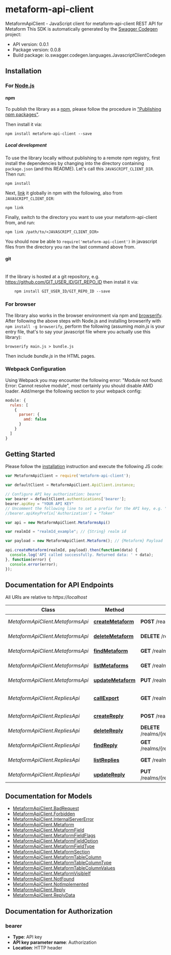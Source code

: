 # metaform-api-client

MetaformApiClient - JavaScript client for metaform-api-client
REST API for Metaform
This SDK is automatically generated by the [Swagger Codegen](https://github.com/swagger-api/swagger-codegen) project:

- API version: 0.0.1
- Package version: 0.0.8
- Build package: io.swagger.codegen.languages.JavascriptClientCodegen

## Installation

### For [Node.js](https://nodejs.org/)

#### npm

To publish the library as a [npm](https://www.npmjs.com/),
please follow the procedure in ["Publishing npm packages"](https://docs.npmjs.com/getting-started/publishing-npm-packages).

Then install it via:

```shell
npm install metaform-api-client --save
```

##### Local development

To use the library locally without publishing to a remote npm registry, first install the dependencies by changing 
into the directory containing `package.json` (and this README). Let's call this `JAVASCRIPT_CLIENT_DIR`. Then run:

```shell
npm install
```

Next, [link](https://docs.npmjs.com/cli/link) it globally in npm with the following, also from `JAVASCRIPT_CLIENT_DIR`:

```shell
npm link
```

Finally, switch to the directory you want to use your metaform-api-client from, and run:

```shell
npm link /path/to/<JAVASCRIPT_CLIENT_DIR>
```

You should now be able to `require('metaform-api-client')` in javascript files from the directory you ran the last 
command above from.

#### git
#
If the library is hosted at a git repository, e.g.
https://github.com/GIT_USER_ID/GIT_REPO_ID
then install it via:

```shell
    npm install GIT_USER_ID/GIT_REPO_ID --save
```

### For browser

The library also works in the browser environment via npm and [browserify](http://browserify.org/). After following
the above steps with Node.js and installing browserify with `npm install -g browserify`,
perform the following (assuming *main.js* is your entry file, that's to say your javascript file where you actually 
use this library):

```shell
browserify main.js > bundle.js
```

Then include *bundle.js* in the HTML pages.

### Webpack Configuration

Using Webpack you may encounter the following error: "Module not found: Error:
Cannot resolve module", most certainly you should disable AMD loader. Add/merge
the following section to your webpack config:

```javascript
module: {
  rules: [
    {
      parser: {
        amd: false
      }
    }
  ]
}
```

## Getting Started

Please follow the [installation](#installation) instruction and execute the following JS code:

```javascript
var MetaformApiClient = require('metaform-api-client');

var defaultClient = MetaformApiClient.ApiClient.instance;

// Configure API key authorization: bearer
var bearer = defaultClient.authentications['bearer'];
bearer.apiKey = "YOUR API KEY"
// Uncomment the following line to set a prefix for the API key, e.g. "Token" (defaults to null)
//bearer.apiKeyPrefix['Authorization'] = "Token"

var api = new MetaformApiClient.MetaformsApi()

var realmId = "realmId_example"; // {String} realm id

var payload = new MetaformApiClient.Metaform(); // {Metaform} Payload

api.createMetaform(realmId, payload).then(function(data) {
  console.log('API called successfully. Returned data: ' + data);
}, function(error) {
  console.error(error);
});


```

## Documentation for API Endpoints

All URIs are relative to *https://localhost*

Class | Method | HTTP request | Description
------------ | ------------- | ------------- | -------------
*MetaformApiClient.MetaformsApi* | [**createMetaform**](docs/MetaformsApi.md#createMetaform) | **POST** /realms/{realmId}/metaforms | create new Metaform
*MetaformApiClient.MetaformsApi* | [**deleteMetaform**](docs/MetaformsApi.md#deleteMetaform) | **DELETE** /realms/{realmId}/metaforms/{metaformId} | Deletes Metaform
*MetaformApiClient.MetaformsApi* | [**findMetaform**](docs/MetaformsApi.md#findMetaform) | **GET** /realms/{realmId}/metaforms/{metaformId} | Finds single Metaform
*MetaformApiClient.MetaformsApi* | [**listMetaforms**](docs/MetaformsApi.md#listMetaforms) | **GET** /realms/{realmId}/metaforms | Lists Metaforms
*MetaformApiClient.MetaformsApi* | [**updateMetaform**](docs/MetaformsApi.md#updateMetaform) | **PUT** /realms/{realmId}/metaforms/{metaformId} | Updates Metaform
*MetaformApiClient.RepliesApi* | [**callExport**](docs/RepliesApi.md#callExport) | **GET** /realms/{realmId}/metaforms/{metaformId}/export | Exports metaform data
*MetaformApiClient.RepliesApi* | [**createReply**](docs/RepliesApi.md#createReply) | **POST** /realms/{realmId}/metaforms/{metaformId}/replies | create new form reply
*MetaformApiClient.RepliesApi* | [**deleteReply**](docs/RepliesApi.md#deleteReply) | **DELETE** /realms/{realmId}/metaforms/{metaformId}/replies/{replyId} | Deletes a reply
*MetaformApiClient.RepliesApi* | [**findReply**](docs/RepliesApi.md#findReply) | **GET** /realms/{realmId}/metaforms/{metaformId}/replies/{replyId} | Find a single reply
*MetaformApiClient.RepliesApi* | [**listReplies**](docs/RepliesApi.md#listReplies) | **GET** /realms/{realmId}/metaforms/{metaformId}/replies | Lists form replies
*MetaformApiClient.RepliesApi* | [**updateReply**](docs/RepliesApi.md#updateReply) | **PUT** /realms/{realmId}/metaforms/{metaformId}/replies/{replyId} | Updates reply


## Documentation for Models

 - [MetaformApiClient.BadRequest](docs/BadRequest.md)
 - [MetaformApiClient.Forbidden](docs/Forbidden.md)
 - [MetaformApiClient.InternalServerError](docs/InternalServerError.md)
 - [MetaformApiClient.Metaform](docs/Metaform.md)
 - [MetaformApiClient.MetaformField](docs/MetaformField.md)
 - [MetaformApiClient.MetaformFieldFlags](docs/MetaformFieldFlags.md)
 - [MetaformApiClient.MetaformFieldOption](docs/MetaformFieldOption.md)
 - [MetaformApiClient.MetaformFieldType](docs/MetaformFieldType.md)
 - [MetaformApiClient.MetaformSection](docs/MetaformSection.md)
 - [MetaformApiClient.MetaformTableColumn](docs/MetaformTableColumn.md)
 - [MetaformApiClient.MetaformTableColumnType](docs/MetaformTableColumnType.md)
 - [MetaformApiClient.MetaformTableColumnValues](docs/MetaformTableColumnValues.md)
 - [MetaformApiClient.MetaformVisibleIf](docs/MetaformVisibleIf.md)
 - [MetaformApiClient.NotFound](docs/NotFound.md)
 - [MetaformApiClient.NotImplemented](docs/NotImplemented.md)
 - [MetaformApiClient.Reply](docs/Reply.md)
 - [MetaformApiClient.ReplyData](docs/ReplyData.md)


## Documentation for Authorization


### bearer

- **Type**: API key
- **API key parameter name**: Authorization
- **Location**: HTTP header

